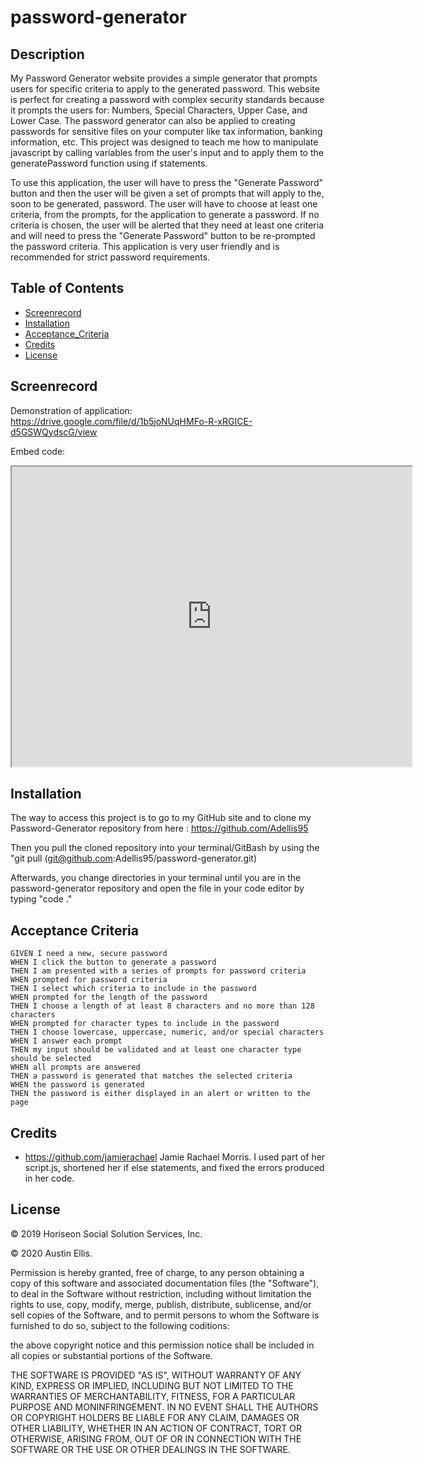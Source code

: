 # password-generator

## Description

My Password Generator website provides a simple generator that prompts users for specific criteria to apply to the generated password. This website is perfect for creating a password with complex security standards because it prompts the users for: Numbers, Special Characters, Upper Case, and Lower Case. The password generator can also be applied to creating passwords for sensitive files on your computer like tax information, banking information, etc. This project was designed to teach me how to manipulate javascript by calling variables from the user's input and to apply them to the generatePassword function using if statements.

To use this application, the user will have to press the "Generate Password" button and then the user will be given a set of prompts that will apply to the, soon to be generated, password. The user will have to choose at least one criteria, from the prompts, for the application to generate a password. If no criteria is chosen, the user will be alerted that they need at least one criteria and will need to press the "Generate Password" button to be re-prompted the password criteria. This application is very user friendly and is recommended for strict password requirements.

## Table of Contents

- [Screenrecord](#screenrecord)
- [Installation](#installation)
- [Acceptance_Criteria](#acceptance_criteria)
- [Credits](#credits)
- [License](#license)

## Screenrecord

Demonstration of application:
https://drive.google.com/file/d/1b5joNUqHMFo-R-xRGICE-d5GSWQydscG/view

Embed code:

<iframe src="https://drive.google.com/file/d/1b5joNUqHMFo-R-xRGICE-d5GSWQydscG/preview" width="640" height="480"></iframe>

## Installation

The way to access this project is to go to my GitHub site and to clone my Password-Generator repository from here : https://github.com/Adellis95

Then you pull the cloned repository into your terminal/GitBash by using the "git pull (git@github.com:Adellis95/password-generator.git)

Afterwards, you change directories in your terminal until you are in the password-generator repository and open the file in your code editor by typing "code ."

## Acceptance Criteria

```
GIVEN I need a new, secure password
WHEN I click the button to generate a password
THEN I am presented with a series of prompts for password criteria
WHEN prompted for password criteria
THEN I select which criteria to include in the password
WHEN prompted for the length of the password
THEN I choose a length of at least 8 characters and no more than 128 characters
WHEN prompted for character types to include in the password
THEN I choose lowercase, uppercase, numeric, and/or special characters
WHEN I answer each prompt
THEN my input should be validated and at least one character type should be selected
WHEN all prompts are answered
THEN a password is generated that matches the selected criteria
WHEN the password is generated
THEN the password is either displayed in an alert or written to the page
```

## Credits

- https://github.com/jamierachael Jamie Rachael Morris. I used part of her script.js, shortened her if else statements, and fixed the errors produced in her code.

## License

© 2019 Horiseon Social Solution Services, Inc.

© 2020 Austin Ellis.

Permission is hereby granted, free of charge, to any person obtaining a copy of this software and associated documentation files (the "Software"), to deal in the Software without restriction, including without limitation the rights to use, copy, modify, merge, publish, distribute, sublicense, and/or sell copies of the Software, and to permit persons to whom the Software is furnished to do so, subject to the following coditions:

the above copyright notice and this permission notice shall be included in all copies or substantial portions of the Software.

THE SOFTWARE IS PROVIDED "AS IS", WITHOUT WARRANTY OF ANY KIND, EXPRESS OR IMPLIED, INCLUDING BUT NOT LIMITED TO THE WARRANTIES OF MERCHANTABILITY, FITNESS, FOR A PARTICULAR PURPOSE AND MONINFRINGEMENT. IN NO EVENT SHALL THE AUTHORS OR COPYRIGHT HOLDERS BE LIABLE FOR ANY CLAIM, DAMAGES OR OTHER LIABILITY, WHETHER IN AN ACTION OF CONTRACT, TORT OR OTHERWISE, ARISING FROM, OUT OF OR IN CONNECTION WITH THE SOFTWARE OR THE USE OR OTHER DEALINGS IN THE SOFTWARE.
